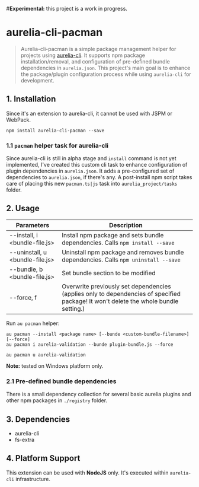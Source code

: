 #**Experimental:** this project is a work in progress.

# aurelia-cli-pacman

> Aurelia-cli-pacman is a simple package management helper for projects using [aurelia-cli](http://github.com/aurelia/cli). It supports npm package installation/removal, and configuration of pre-defined bundle dependencies in `aurelia.json`. This project's main goal is to enhance the package/plugin configuration process while using `aurelia-cli` for development.

## 1. Installation

Since it's an extension to aurelia-cli, it cannot be used with JSPM or WebPack.

```
npm install aurelia-cli-pacman --save
```

### 1.1 `pacman` helper task for aurelia-cli

Since aurelia-cli is still in alpha stage and `install` command is not yet implemented, I've created this custom cli task to enhance configuration of plugin dependencies in `aurelia.json`. It adds a pre-configured set of dependencies to `aurelia.json`, if there's any. 
A post-install npm script takes care of placing this new `pacman.ts|js` task into `aurelia_project/tasks` folder.
 
## 2. Usage
 
| Parameters | Description |
| ------------------- | ----------- |
| --install, i <bundle-file.js> | Install npm package and sets bundle dependencies. Calls `npm install --save` |
| --uninstall, u <bundle-file.js> | Uninstall npm package and removes bundle dependencies. Calls `npm uninstall --save` |
| --bundle, b <bundle-file.js> | Set bundle section to be modified |
| --force, f | Overwrite previously set dependencies (applies only to dependencies of specified package! It won't delete the whole bundle setting.) |

Run `au pacman` helper:

```
au pacman --install <package name> [--bunde <custom-bundle-filename>] [--force]
au pacman i aurelia-validation --bunde plugin-bundle.js --force

au pacman u aurelia-validation
```

**Note:** tested on Windows platform only.

### 2.1 Pre-defined bundle dependencies

There is a small dependency collection for several basic aurelia plugins and other npm packages in `./registry` folder.

## 3. Dependencies

* aurelia-cli
* fs-extra


## 4. Platform Support

This extension can be used with **NodeJS** only. It's executed within `aurelia-cli` infrastructure.

